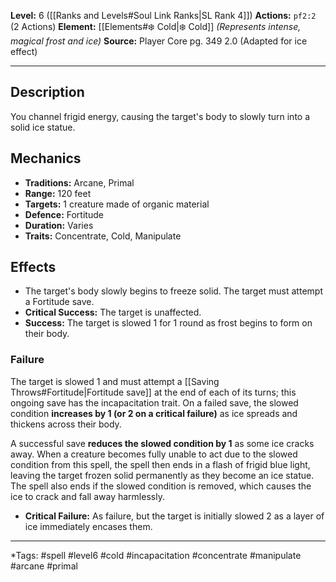 **Level:** 6 ([[Ranks and Levels#Soul Link Ranks|SL Rank 4]])
**Actions:** `pf2:2` (2 Actions)
**Element:** [[Elements#❄️ Cold|❄️ Cold]] *(Represents intense, magical frost and ice)*
**Source:** Player Core pg. 349 2.0 (Adapted for ice effect)

---

## Description

You channel frigid energy, causing the target's body to slowly turn into a solid ice statue.

## Mechanics

-   **Traditions:** Arcane, Primal
-   **Range:** 120 feet
-   **Targets:** 1 creature made of organic material
-   **Defence:** Fortitude
-   **Duration:** Varies
-   **Traits:** Concentrate, Cold, Manipulate

## Effects

-   The target's body slowly begins to freeze solid. The target must attempt a Fortitude save.
-   **Critical Success:** The target is unaffected.
-   **Success:** The target is slowed 1 for 1 round as frost begins to form on their body.
### Failure

The target is slowed 1 and must attempt a [[Saving Throws#Fortitude|Fortitude save]] at the end of each of its turns; this ongoing save has the incapacitation trait. On a failed save, the slowed condition **increases by 1 (or 2 on a critical failure)** as ice spreads and thickens across their body. 

A successful save **reduces the slowed condition by 1** as some ice cracks away. When a creature becomes fully unable to act due to the slowed condition from this spell, the spell then ends in a flash of frigid blue light, leaving the target frozen solid permanently as they become an ice statue. The spell also ends if the slowed condition is removed, which causes the ice to crack and fall away harmlessly.

-   **Critical Failure:** As failure, but the target is initially slowed 2 as a layer of ice immediately encases them.

---
*Tags: #spell #level6 #cold #incapacitation #concentrate #manipulate #arcane #primal
